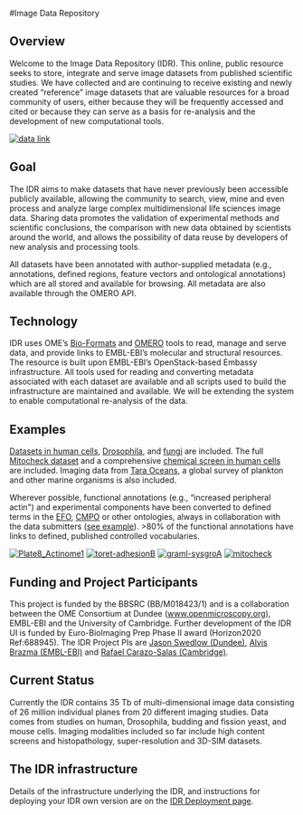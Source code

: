 #Image Data Repository

## Overview

Welcome to the Image Data Repository (IDR). This online, public resource seeks to
store, integrate and serve image datasets from published scientific studies.
We have collected and are continuing to receive existing and newly created
“reference” image datasets that are valuable resources for a broad community
of users, either because they will be frequently accessed and cited or because
they can serve as a basis for re-analysis and the development of new
computational tools.


[![data link](/about/take_a_look.png "Take a look at the data")](/webclient/userdata/?experimenter=-1)

## Goal

The IDR aims to make datasets that have never previously been accessible
publicly available, allowing the community to search, view, mine and even
process and analyze large complex multidimensional life sciences image data.
Sharing data promotes the validation of experimental methods and scientific
conclusions, the comparison with new data obtained by scientists around the
world, and allows the possibility of data reuse by developers of new analysis
and processing tools.

All datasets have been annotated with author-supplied metadata (e.g.,
annotations, defined regions, feature vectors and ontological annotations)
which are all stored and available for browsing. All metadata are also
available through the OMERO API.

## Technology

IDR uses OME’s
[Bio-Formats](http://www.openmicroscopy.org/site/products/bio-formats) and
[OMERO](http://www.openmicroscopy.org/site/products/omero) tools to read,
manage and serve data, and provide links to EMBL-EBI’s molecular and
structural resources. The resource is built upon EMBL-EBI’s OpenStack-based
Embassy infrastructure. All tools used for reading and converting metadata
associated with each dataset are available and all scripts used to build the
infrastructure are maintained and available. We will be extending the system
to enable computational re-analysis of the data.

## Examples

[Datasets in human cells](/webclient/?show=well-45407),
[Drosophila](/webclient/?show=well-547609),
and
[fungi](/webclient/?show=well-590686) are
included. The full
[Mitocheck dataset](/webclient/?show=well-771034) and a
comprehensive
[chemical screen in human cells](/webclient/?show=plate-4101) are
included. Imaging data from
[Tara Oceans](/webclient/?show=plate-4751),
a global survey of plankton and other marine organisms is also included.

Wherever possible, functional annotations (e.g., “increased peripheral
actin") and experimental components have been converted to defined terms in
the [EFO](http://www.ebi.ac.uk/ols/ontologies/efo),
[CMPO](http://www.ebi.ac.uk/ols/ontologies/cmpo) or other
ontologies, always in collaboration with the data submitters
([see example](/webclient/?show=image-109846)). >80% of the functional
annotations have links to defined, published controlled vocabularies.


[![Plate8_Actinome1](/webgateway/render_thumbnail/122770/96/  "Plate8_Actinome1 [Well O02 Field #1]")](/webclient/?show=image-122770)
[![toret-adhesionB](/webgateway/render_thumbnail/928607/96/  "Secondary_001a [Well C05 Field #1]")](/webclient/?show=image-928607)
[![graml-sysgroA](/webgateway/render_thumbnail/1230008/96/  "JL_120731_S6A [Well F-7; Field #1]")](/webclient/?show=image-1230008)
[![mitocheck](/webgateway/render_thumbnail/1484759/96/  "LT0002_02 [Well E2, Field 1]")](/webclient/?show=image-1484759)

## Funding and Project Participants

This project is funded by the BBSRC (BB/M018423/1) and is a collaboration
between the OME Consortium at Dundee (www.openmicroscopy.org), EMBL-EBI and
the University of Cambridge. Further development of the IDR UI is funded by
Euro-BioImaging Prep Phase II award (Horizon2020 Ref:688945). The IDR Project
PIs are [Jason Swedlow (Dundee)](https://www.openmicroscopy.org/site/about/development-teams/jason),
[Alvis Brazma (EMBL-EBI)](http://www.ebi.ac.uk/about/people/alvis-brazma) and
[Rafael Carazo-Salas (Cambridge)](http://www.gen.cam.ac.uk/research-groups/carazo-salas).

## Current Status

Currently the IDR contains 35 Tb of multi-dimensional image data consisting of
26 million individual planes from 20 different imaging studies. Data comes
from studies on human, Drosophila, budding and fission yeast, and mouse cells.
Imaging modalities included so far include high content screens and
histopathology, super-resolution and 3D-SIM datasets.

## The IDR infrastructure

Details of the infrastructure underlying the IDR, and instructions for deploying your IDR own version are on the [IDR Deployment page](/about/idr-deployment.html).
